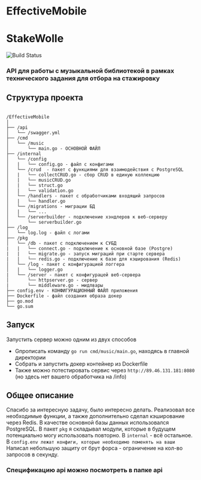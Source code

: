 # EffectiveMobile
 
# StakeWolle
 ![Build Status](https://github.com/QuickSilver-1/EffectiveMobile/actions/workflows/go.yml/badge.svg)

 <h3>API для работы с музыкальной библиотекой в рамках технического задания для отбора на стажировку</h3>

 <h2>Структура проекта</h2>

<code>
/EffectiveMobile
│
├── /api
│   └── /swagger.yml 
├── /cmd
│   └── /music
│       └── main.go - ОСНОВНОЙ ФАЙЛ
├── /internal
│   └── /config 
│   |   └── config.go - файл с конфигами
│   └── /crud  - пакет с функциями для взаимодействия с PostgreSQL
│   |   └── collectCRUD.go - сбор CRUD в единую коллекцию
│   |   └── musicCRUD.go
│   |   └── struct.go
│   |   └── validation.go
│   └── /handlers - пакет с обработчиками входящий запросов
│   |   └── handler.go
│   └── /migrations - миграции БД
│   |   └── ...
│   └── /serverbuilder - подключение хэндлеров к веб-серверу
│       └── serverbuilder.go
├── /log
│   └── log.log - файл с логами
├── /pkg
│   └── /db - пакет с подключением к СУБД
|   |   └── connect.go - подключение к основной базе (Postgre)
|   |   └── migrate.go - запуск миграций при старте сервера
|   |   └── redis.go - подключение к базе для кэширования (Redis)
│   └── /log - пакет с конфигурацией логгера
│   |   └── logger.go
|   └── /server - пакет с конфигурацей веб-сервера
│       └── httpserver.go - сервер
|       └── middleware.go - мидлвары
├── config.env - КОНФИГУРАЦИОННЫЙ ФАЙЛ приложения
├── Dockerfile - файл создания образа докер
├── go.mod
└── go.sum
</code>

<h2>Запуск</h2>

Запустить сервер можно одним из двух способов
<ul>
<li>Gпрописать команду <code>go run cmd/music/main.go</code>, находясь в главной директории</li>
<li>Собрать и запустить докер контейнер из Dockerfile</li>
<li>Также можно потестировать сервис через <code>http://89.46.131.181:8080</code> (но здесь нет вашего обработчика на /info)</li>
</ul>

<h2>Общее описание</h2>
Спасибо за интересную задачу, было интересно делать. Реализовал все необходимые функции, а также дополнительно сделал кэширование через Redis. В качестве основной базы данных использовался PostgreSQL. В пакет <code>pkg</code> я складывал модули, которые в будущем потенциально могу использовать повторно. В <code>internal</code> - всё остальное. В <code>config.env лежат конфиги, которые необходимо поменять на ваши </code>
Написал небольшую защиту от брут форса - ограничение на кол-во запросов в секунду.</code>
<h3>Спецификацию api можно посмотреть в папке api</h3>
